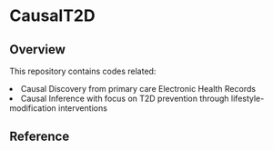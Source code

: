 # CausalT2D
## Overview
This repository contains codes related:
 <li> Causal Discovery from primary care Electronic Health Records </li> 
 <li> Causal Inference with focus on T2D prevention through lifestyle-modification interventions </li>

## Reference
